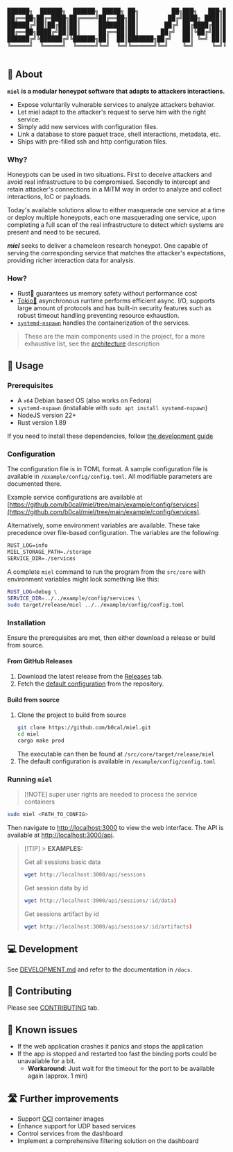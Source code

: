 <div align="center">
  <pre>
██████╗  ██████╗  ██████╗ █████╗ ██╗         ██╗███╗   ███╗██╗███████╗██╗     
██╔══██╗██╔═████╗██╔════╝██╔══██╗██║        ██╔╝████╗ ████║██║██╔════╝██║     
██████╔╝██║██╔██║██║     ███████║██║       ██╔╝ ██╔████╔██║██║█████╗  ██║     
██╔══██╗████╔╝██║██║     ██╔══██║██║      ██╔╝  ██║╚██╔╝██║██║██╔══╝  ██║     
██████╔╝╚██████╔╝╚██████╗██║  ██║███████╗██╔╝   ██║ ╚═╝ ██║██║███████╗███████╗
╚═════╝  ╚═════╝  ╚═════╝╚═╝  ╚═╝╚══════╝╚═╝    ╚═╝     ╚═╝╚═╝╚══════╝╚══════╝
  </pre>
</div>

## 🍯 About

**`miel` is a modular honeypot software that adapts to attackers interactions.**

- Expose voluntarily vulnerable services to analyze attackers behavior.
- Let miel adapt to the attacker's request to serve him with the right service.
- Simply add new services with configuration files.
- Link a database to store paquet trace, shell interactions, metadata, etc.
- Ships with pre-filled ssh and http configuration files.

### Why?

Honeypots can be used in two situations. First to deceive attackers and avoid
real infrastructure to be compromised. Secondly to intercept and retain
attacker's connections in a MiTM way in order to analyze and collect
interactions, IoC or payloads.

Today's available solutions allow to either masquerade one service at a time or
deploy multiple honeypots, each one masquerading one service, upon completing a
full scan of the real infrastructure to detect which systems are present and
need to be secured.

**_miel_** seeks to deliver a chameleon research honeypot. One capable of
serving the corresponding service that matches the attacker's expectations,
providing richer interaction data for analysis.

### How?

- Rust🦀 guarantees us memory safety without performance cost
- [Tokio🗼](https://tokio.rs/) asynchronous runtime performs efficient async.
  I/O, supports large amount of protocols and has built-in security features
  such as robust timeout handling preventing resource exhaustion.
- [`systemd-nspawn`](https://wiki.archlinux.org/title/Systemd-nspawn) handles
  the containerization of the services.

> These are the main components used in the project, for a more exhaustive list,
> see the [architecture](/doc/research/architecture.md#rust-libraries)
> description

## 🍯 Usage

### Prerequisites

- A `x64` Debian based OS (also works on Fedora)
- `systemd-nspawn` (installable with `sudo apt install systemd-nspawn`)
- NodeJS version 22+
- Rust version 1.89

If you need to install these dependencies, follow
[the development guide](https://github.com/b0cal/miel/tree/main/DEVELOPEMENT.md)

### Configuration

The configuration file is in TOML format. A sample configuration file is
available in `/example/config/config.toml`. All modifiable parameters are
documented there.

Example service configurations are available at
[https://github.com/b0cal/miel/tree/main/example/config/services](https://github.com/b0cal/miel/tree/main/example/config/services).

Alternatively, some environment variables are available. These take precedence
over file-based configuration. The variables are the following:

```txt
RUST_LOG=info
MIEL_STORAGE_PATH=./storage
SERVICE_DIR=./services
```

A complete `miel` command to run the program from the `src/core` with
environment variables might look something like this:

```sh
RUST_LOG=debug \
SERVICE_DIR=../../example/config/services \
sudo target/release/miel ../../example/config/config.toml
```

### Installation

Ensure the prerequisites are met, then either download a release or build from
source.

#### From GitHub Releases

1. Download the latest release from the
   [Releases](https://github.com/b0cal/miel/releases) tab.
2. Fetch the
   [default configuration](https://github.com/b0cal/miel/blob/main/example/config/config.toml)
   from the repository.

#### Build from source

1. Clone the project to build from source
   ```sh
   git clone https://github.com/b0cal/miel.git
   cd miel
   cargo make prod
   ```
   The executable can then be found at `/src/core/target/release/miel`
2. The default configuration is available in `/example/config/config.toml`

### Running `miel`

> [!NOTE] super user rights are needed to process the service containers

```sh
sudo miel <PATH_TO_CONFIG>
```

Then navigate to [http://localhost:3000](http://localhost:3000) to view the web
interface. The API is available at
[http://localhost:3000/api](http://localhost:3000/api).

> [!TIP] > **EXAMPLES:**
>
> Get all sessions basic data
>
> ```sh
> wget http://localhost:3000/api/sessions
> ```
>
> Get session data by id
>
> ```sh
> wget http://localhost:3000/api/sessions/:id/data)
> ```
>
> Get sessions artifact by id
>
> ```sh
> wget http://localhost:3000/api/sessions/:id/artifacts)
> ```

## 💻 Development

See [DEVELOPMENT.md](DEVELOPMENT.md) and refer to the documentation in `/docs`.

## 🔨 Contributing

Please see
[CONTRIBUTING](https://github.com/b0cal/miel?tab=contributing-ov-file) tab.

## 🚩 Known issues

- If the web application crashes it panics and stops the application
- If the app is stopped and restarted too fast the binding ports could be
  unavailable for a bit.
  - **Workaround**: Just wait for the timeout for the port to be available again
    (approx. 1 min)

## 🛣️ Further improvements

- Support [OCI](opencontainers.org) container images
- Enhance support for UDP based services
- Control services from the dashboard
- Implement a comprehensive filtering solution on the dashboard
